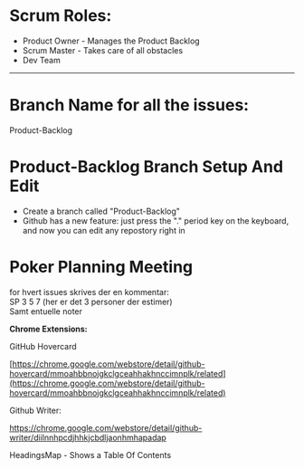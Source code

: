 # Scrum Roles:

*   Product Owner - Manages the Product Backlog
*   Scrum Master - Takes care of all obstacles
*   Dev Team

---

# Branch Name for all the issues:

Product-Backlog


# Product-Backlog Branch Setup And Edit

- Create a branch called "Product-Backlog"
- Github has a new feature: just press the "." period key on the keyboard, 
and now you can edit any repostory right in 



# Poker Planning Meeting

for hvert issues skrives der en kommentar:  
SP 3 5 7 (her er det 3 personer der estimer)  
Samt entuelle noter

**Chrome Extensions:**

GitHub Hovercard

[https://chrome.google.com/webstore/detail/github-hovercard/mmoahbbnojgkclgceahhakhnccimnplk/related](https://chrome.google.com/webstore/detail/github-hovercard/mmoahbbnojgkclgceahhakhnccimnplk/related)

Github Writer:

https://chrome.google.com/webstore/detail/github-writer/diilnnhpcdjhhkjcbdljaonhmhapadap

HeadingsMap - Shows a Table Of Contents

